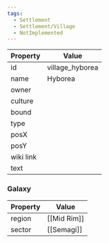 ```yaml
---
tags:
  - Settlement
  - Settlement/Village
  - NotImplemented
---
```


| Property  | Value           |
| --------- | --------------- |
| id        | village_hyborea |
| name      | Hyborea         |
| owner     |                 |
| culture   |                 |
| bound     |                 |
| type      |                 |
| posX      |                 |
| posY      |                 |
| wiki link |                 |
| text      |                 |

### Galaxy
| Property | Value       |
| -------- | ----------- |
| region   | [[Mid Rim]] |
| sector   | [[Semagi]]  |

